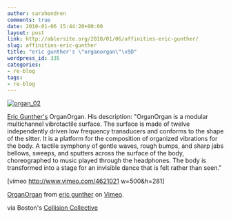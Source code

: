 ```yaml
---
author: sarahendren
comments: true
date: 2010-01-06 15:44:20+00:00
layout: post
link: http://ablersite.org/2010/01/06/affinities-eric-gunther/
slug: affinities-eric-gunther
title: "eric gunther's \"organorgan\"\x9D"
wordpress_id: 335
categories:
- re-blog
tags:
- re-blog
---
```


[![organ_02](http://ablersite.files.wordpress.com/2010/01/organ_021.jpg)](http://ablersite.files.wordpress.com/2010/01/organ_021.jpg)

[Eric Gunther's](http://www.ericgunther.info/) OrganOrgan. His description: "OrganOrgan is a modular multichannel vibrotactile surface. The surface is made of twelve independently driven low frequency transducers and conforms to the shape of the sitter. It is a platform for the composition of organized vibrations for the body. A tactile symphony of gentle waves, rough bumps, and sharp jabs bellows, sweeps, and sputters across the surface of the body, choreographed to music played through the headphones. The body is transformed into a stage for an invisible dance that is felt rather than seen."

[vimeo http://www.vimeo.com/4621021 w=500&h=281]

[OrganOrgan](http://vimeo.com/4621021) from [eric gunther](http://vimeo.com/user476928) on [Vimeo](http://vimeo.com).

via Boston's [Collision Collective](http://www.collisioncollective.org/)
